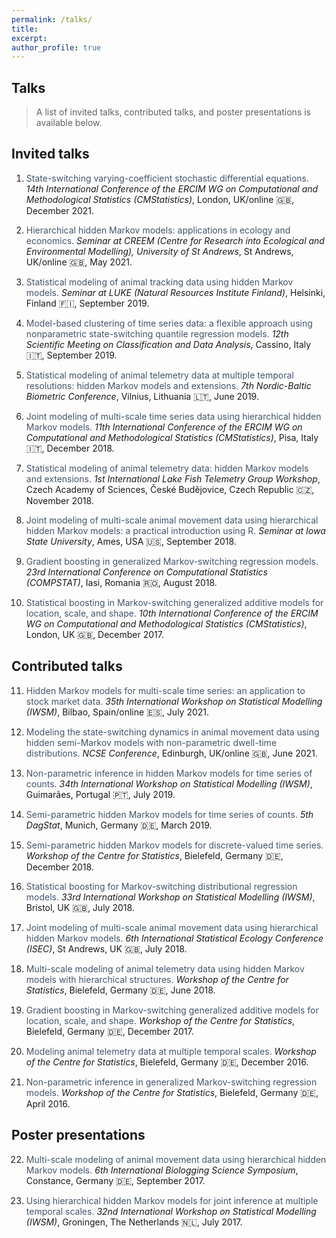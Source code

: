```yaml
---
permalink: /talks/
title:
excerpt:
author_profile: true
---
```

Talks
----

> A list of invited talks, contributed talks, and poster presentations is available below.

Invited talks
----

1. <span style="color: #44546a;"> State-switching varying-coefficient stochastic differential equations. </span>
*14th International Conference of the ERCIM WG on Computational and Methodological Statistics (CMStatistics)*, London, UK/online 🇬🇧, December 2021.

2. <span style="color: #44546a;"> Hierarchical hidden Markov models: applications in ecology and economics. </span>
*Seminar at CREEM (Centre for Research into Ecological and Environmental Modelling), University of St Andrews*, St Andrews, UK/online 🇬🇧, May 2021.

3. <span style="color: #44546a;"> Statistical modeling of animal tracking data using hidden Markov models. </span>
*Seminar at LUKE (Natural Resources Institute Finland)*, Helsinki, Finland 🇫🇮, September 2019.

4. <span style="color: #44546a;"> Model-based clustering of time series data: a flexible approach using nonparametric state-switching quantile regression models. </span>
*12th Scientific Meeting on Classification and Data Analysis*, Cassino, Italy 🇮🇹, September 2019.

5. <span style="color: #44546a;"> Statistical modeling of animal telemetry data at multiple temporal resolutions: hidden Markov models and extensions. </span>
*7th Nordic-Baltic Biometric Conference*, Vilnius, Lithuania 🇱🇹, June 2019.

6. <span style="color: #44546a;"> Joint modeling of multi-scale time series data using hierarchical hidden Markov models. </span>
*11th International Conference of the ERCIM WG on Computational and Methodological Statistics (CMStatistics)*, Pisa, Italy 🇮🇹, December 2018.

7. <span style="color: #44546a;"> Statistical modeling of animal telemetry data: hidden Markov models and extensions. </span>
*1st International Lake Fish Telemetry Group Workshop*, Czech Academy of Sciences, České Budějovice, Czech Republic 🇨🇿, November 2018.

8. <span style="color: #44546a;"> Joint modeling of multi-scale animal movement data using hierarchical hidden Markov models: a practical introduction using R. </span>
*Seminar at Iowa State University*, Ames, USA 🇺🇸, September 2018.

9. <span style="color: #44546a;"> Gradient boosting in generalized Markov-switching regression models. </span>
*23rd International Conference on Computational Statistics (COMPSTAT)*, Iasi, Romania 🇷🇴, August 2018.

10. <span style="color: #44546a;"> Statistical boosting in Markov-switching generalized additive models for location, scale, and shape. </span>
*10th International Conference of the ERCIM WG on Computational and Methodological Statistics (CMStatistics)*, London, UK 🇬🇧, December 2017.

Contributed talks
----

11. <span style="color: #44546a;"> Hidden Markov models for multi-scale time series: an application to stock market data. </span>
*35th International Workshop on Statistical Modelling (IWSM)*, Bilbao, Spain/online 🇪🇸, July 2021.

12. <span style="color: #44546a;"> Modeling the state-switching dynamics in animal movement data using hidden semi-Markov models with non-parametric dwell-time distributions. </span>
*NCSE Conference*, Edinburgh, UK/online 🇬🇧, June 2021.

13. <span style="color: #44546a;"> Non-parametric inference in hidden Markov models for time series of counts. </span>
*34th International Workshop on Statistical Modelling (IWSM)*, Guimarães, Portugal 🇵🇹, July 2019.

14.	<span style="color: #44546a;"> Semi-parametric hidden Markov models for time series of counts. </span>
*5th DagStat*, Munich, Germany 🇩🇪, March 2019.

15.	<span style="color: #44546a;"> Semi-parametric hidden Markov models for discrete-valued time series. </span>
*Workshop of the Centre for Statistics*, Bielefeld, Germany 🇩🇪, December 2018.

16.	<span style="color: #44546a;"> Statistical boosting for Markov-switching distributional regression models. </span>
*33rd International Workshop on Statistical Modelling (IWSM)*, Bristol, UK 🇬🇧, July 2018.

17.	<span style="color: #44546a;"> Joint modeling of multi-scale animal movement data using hierarchical hidden Markov models. </span>
*6th International Statistical Ecology Conference (ISEC)*, St Andrews, UK 🇬🇧, July 2018.

18.	<span style="color: #44546a;"> Multi-scale modeling of animal telemetry data using hidden Markov models with hierarchical structures. </span>
*Workshop of the Centre for Statistics*, Bielefeld, Germany 🇩🇪, June 2018.

19.	<span style="color: #44546a;"> Gradient boosting in Markov-switching generalized additive models for location, scale, and shape. </span>
*Workshop of the Centre for Statistics*, Bielefeld, Germany 🇩🇪, December 2017.

20.	<span style="color: #44546a;"> Modeling animal telemetry data at multiple temporal scales. </span>
*Workshop of the Centre for Statistics*, Bielefeld, Germany 🇩🇪, December 2016.

21.	<span style="color: #44546a;"> Non-parametric inference in generalized Markov-switching regression models. </span>
*Workshop of the Centre for Statistics*, Bielefeld, Germany 🇩🇪, April 2016.

Poster presentations
----

22.	<span style="color: #44546a;"> Multi-scale modeling of animal movement data using hierarchical hidden Markov models. </span>
*6th International Biologging Science Symposium*, Constance, Germany 🇩🇪, September 2017.

23.	<span style="color: #44546a;"> Using hierarchical hidden Markov models for joint inference at multiple temporal scales. </span>
*32nd International Workshop on Statistical Modelling (IWSM)*, Groningen, The Netherlands 🇳🇱, July 2017.
